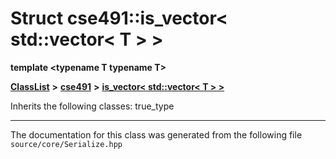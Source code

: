 

# Struct cse491::is\_vector&lt; std::vector&lt; T &gt; &gt;

**template &lt;typename T typename T&gt;**



[**ClassList**](annotated.md) **>** [**cse491**](namespacecse491.md) **>** [**is\_vector&lt; std::vector&lt; T &gt; &gt;**](structcse491_1_1is__vector_3_01std_1_1vector_3_01_t_01_4_01_4.md)








Inherits the following classes: true_type































































------------------------------
The documentation for this class was generated from the following file `source/core/Serialize.hpp`

